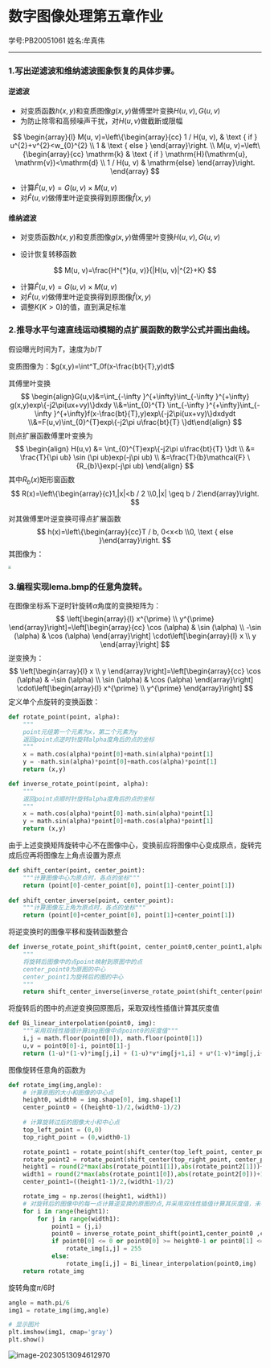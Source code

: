  # 数字图像处理第五章作业

学号:PB20051061			姓名:牟真伟

---

### 1.写出逆滤波和维纳滤波图象恢复的具体步骤。 

#### 逆滤波

- 对变质函数$h(x,y)$和变质图像$g(x,y)$做傅里叶变换$H(u,v),G(u,v)$
- 为防止除零和高频噪声干扰，对$H(u,v)$做截断或限幅

$$
\begin{array}{l}
M(u, v)=\left\{\begin{array}{cc}
1 / H(u, v), & \text { if } u^{2}+v^{2}<w_{0}^{2} \\
1 & \text { else }
\end{array}\right. \\
M(u, v)=\left\{\begin{array}{cc}
\mathrm{k} & \text { if } \mathrm{H}(\mathrm{u}, \mathrm{v})<\mathrm{d} \\
1 / H(u, v) &  \mathrm{else}
\end{array}\right.
\end{array}
$$

- 计算$\hat{F}(u,v)=G(u,v)\times M(u,v)$
- 对$\hat{F}(u,v)$做傅里叶逆变换得到原图像$\hat{f}(x,y)$

#### 维纳滤波

- 对变质函数$h(x,y)$和变质图像$g(x,y)$做傅里叶变换$H(u,v),G(u,v)$

- 设计恢复转移函数

$$
M(u, v)=\frac{H^{*}(u, v)}{|H(u, v)|^{2}+K}
$$

- 计算$\hat{F}(u,v)=G(u,v)\times M(u,v)$
- 对$\hat{F}(u,v)$做傅里叶逆变换得到原图像$\hat{f}(x,y)$
- 调整$K(K>0)$的值，直到满足标准

### 2.推导水平匀速直线运动模糊的点扩展函数的数学公式并画出曲线。 

假设曝光时间为$T$，速度为$b/T$

变质图像为：$g(x,y)=\int^T_0f(x-\frac{bt}{T},y)dt$

其傅里叶变换
$$
\begin{align}G(u,v)&=\int_{-\infty }^{+\infty}\int_{-\infty }^{+\infty} g(x,y)exp\{-j2\pi(ux+vy)\}dxdy \\&=\int_{0}^{T} \int_{-\infty }^{+\infty}\int_{-\infty }^{+\infty}f(x-\frac{bt}{T},y)exp\{-j2\pi(ux+vy)\}dxdydt \\&=F(u,v)\int_{0}^{T}exp\{-j2\pi u\frac{bt}{T} \}dt\end{align}
$$
则点扩展函数傅里叶变换为
$$
\begin{align}
H(u,v) &= \int_{0}^{T}exp\{-j2\pi u\frac{bt}{T} \}dt \\
&= \frac{T}{\pi ub} \sin (\pi ub)exp(-j\pi ub) \\
&=\frac{T}{b}\mathcal{F} \{R_{b}\}exp(-j\pi ub)
\end{align}
$$
其中$R_{b}(x)$矩形窗函数
$$
R(x)=\left\{\begin{array}{c}1,|x|<b / 2 \\0,|x| \geq b / 2\end{array}\right.
$$


对其做傅里叶逆变换可得点扩展函数
$$
h(x)=\left\{\begin{array}{cc}T / b, 0<x<b \\0, \text { else }\end{array}\right.
$$
其图像为：

<img src="http://img.zwmu.top/PicGo/202305131230911.png" style="zoom:33%;" />

### 3.编程实现lema.bmp的任意角旋转。

在图像坐标系下逆时针旋转$\alpha$角度的变换矩阵为：
$$
\left[\begin{array}{l}
x^{\prime} \\
y^{\prime}
\end{array}\right]=\left[\begin{array}{cc}
\cos (\alpha) & \sin (\alpha) \\
-\sin (\alpha) & \cos (\alpha)
\end{array}\right] \cdot\left[\begin{array}{l}
x \\
y
\end{array}\right]
$$
逆变换为：
$$
\left[\begin{array}{l}
x \\
y
\end{array}\right]=\left[\begin{array}{cc}
\cos (\alpha) & -\sin (\alpha) \\
\sin (\alpha) & \cos (\alpha)
\end{array}\right] \cdot\left[\begin{array}{l}
x^{\prime} \\
y^{\prime}
\end{array}\right]
$$
定义单个点旋转的变换函数：

```python
def rotate_point(point, alpha):
    """
    point元组第一个元素为x，第二个元素为y
    返回point点逆时针旋转alpha度角后的点的坐标
    """
    x = math.cos(alpha)*point[0]+math.sin(alpha)*point[1]
    y = -math.sin(alpha)*point[0]+math.cos(alpha)*point[1]
    return (x,y)

def inverse_rotate_point(point, alpha):
    """
    返回point点顺时针旋转alpha度角后的点的坐标
    """
    x = math.cos(alpha)*point[0]-math.sin(alpha)*point[1]
    y = math.sin(alpha)*point[0]+math.cos(alpha)*point[1]
    return (x,y)

```

由于上述变换矩阵旋转中心不在图像中心，变换前应将图像中心变成原点，旋转完成后应再将图像左上角点设置为原点

```python
def shift_center(point, center_point):
    """计算图像中心为原点时，各点的坐标"""
    return (point[0]-center_point[0], point[1]-center_point[1])
    
def shift_center_inverse(point, center_point):
    """计算图像左上角为原点时，各点的坐标"""
    return (point[0]+center_point[0], point[1]+center_point[1])
```

将逆变换时的图像平移和旋转函数整合

```python
def inverse_rotate_point_shift(point, center_point0,center_point1,alpha):
    """
    将旋转后图像中的点point映射到原图中的点
    center_point0为原图的中心
    center_point1为旋转后的图的中心
    """
    return shift_center_inverse(inverse_rotate_point(shift_center(point, center_point1), alpha),center_point0)
```

将旋转后的图中的点逆变换回原图后，采取双线性插值计算其灰度值

```python
def Bi_linear_interpolation(point0, img):
    """采用双线性插值计算img图像中点point0的灰度值"""
    i,j = math.floor(point0[0]), math.floor(point0[1])
    u,v = point0[0]-i, point0[1]-j
    return (1-u)*(1-v)*img[j,i] + (1-u)*v*img[j+1,i] + u*(1-v)*img[j,i+1] + u*v*img[j+1,i+1]
```

图像旋转任意角的函数为

```python
def rotate_img(img,angle):
    # 计算原图的大小和图像的中心点
    height0, width0 = img.shape[0], img.shape[1]
    center_point0 = ((height0-1)/2,(width0-1)/2)
    
    # 计算旋转过后的图像大小和中心点
    top_left_point = (0,0)
    top_right_point = (0,width0-1)

    rotate_point1 = rotate_point(shift_center(top_left_point, center_point0), angle)
    rotate_point2 = rotate_point(shift_center(top_right_point, center_point0), angle)
    height1 = round(2*max(abs(rotate_point1[1]),abs(rotate_point2[1]))+1)
    width1 = round(2*max(abs(rotate_point1[0]),abs(rotate_point2[0]))+1)
    center_point1=((height1-1)/2,(width1-1)/2)

    rotate_img = np.zeros((height1, width1))
    # 对旋转后的图像中的每一点计算逆变换的原图的点,并采用双线性插值计算其灰度值，未在原图上的点用白色填充
    for i in range(height1):
        for j in range(width1):
            point1 = (j,i)
            point0 = inverse_rotate_point_shift(point1,center_point0 ,center_point1, angle)
            if point0[0] <= 0 or point0[0] >= height0-1 or point0[1] <= 0 or point0[1] >= width0-1:
                rotate_img[i,j] = 255
            else:
                rotate_img[i,j] = Bi_linear_interpolation(point0,img)
    return rotate_img
```

旋转角度$\pi/6$时

```python
angle = math.pi/6
img1 = rotate_img(img,angle)

# 显示图片
plt.imshow(img1, cmap='gray')
plt.show()
```

![image-20230513094612970](http://img.zwmu.top/PicGo/202305130946067.png)
